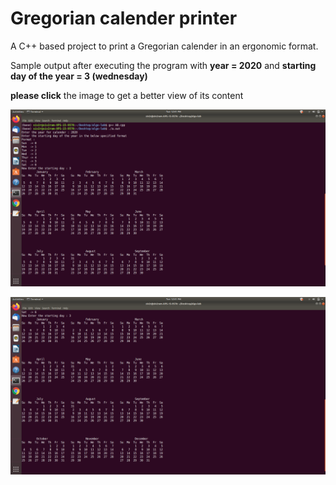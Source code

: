 # Gregorian calender printer

A C++ based project to print a Gregorian calender in an ergonomic format.

Sample output after executing the program with **year = 2020** and **starting day of the year = 3 (wednesday)**

**please click** the image to get a better view of its content

![](images/sample2.png)

![](images/sample1.png)
